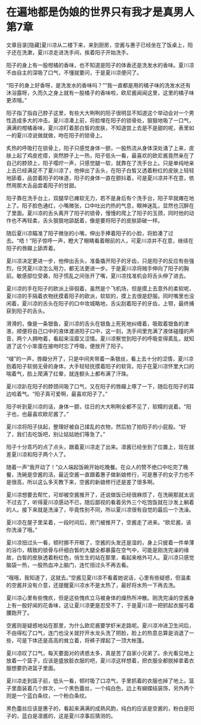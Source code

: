 # 在遍地都是伪娘的世界只有我才是真男人  第7章

文章目录[隐藏]夏川凉从二楼下来，来到厨房，空酱与惠子已经坐在了饭桌上，阳子还在洗漱，夏川凉走进洗手间，挨着阳子开始洗手。

阳子的身上有一股柑橘的香味，也不知道是阳子的体香还是洗发水的香味。夏川凉不由自主的深吸了口气，不懂就要问，于是夏川凉便问了。

“阳子的身上好香呀，是洗发水的香味吗？”“我一直都是用的橘子味的洗发水还有沐浴露呀，久而久之身上就有一股橘子的香味啦，欧尼酱闻闻这里，这里的橘子味更浓哦。”

阳子指了指自己脖子这里，有些大大咧咧的阳子很明显不知道这个举动会对一个男性造成多大的冲击。夏川凉凑上前，将脸埋在阳子的锁骨处，狠狠地吸了一口气，满满的柑橘香味，夏川凉盯着那白皙的皮肤，不知道尝上去是不是甜的呢，表里如一的夏川凉说做就做，吻在阳子的锁骨上。

炙热的呼吸打在锁骨上，阳子只感觉身体一颤，一股热流从身体深处涌了上来，皮肤上起了鸡皮疙瘩，突然脖子上一热，阳子低头一看，最喜欢的欧尼酱竟然亲在了自己的脖颈上，阳子嘤咛一声，只感觉腿一软，就靠在了洗手台上。只是单纯地亲上去已经满足不了夏川凉了，他伸出了舌头，在阳子白皙又透着粉红的皮肤上轻轻地舔着，品尝着阳子的味道，阳子的身体一直在颤抖着，可是夏川凉并不在意，依然用那大舌品尝着阳子的甘甜。

阳子靠在洗手台上，双腿早已瘫软无力，若不是身后有个洗手台，阳子早就瘫在地上了。阳子脸色通红，小嘴微张，口中吐出灼热的气息，眼神迷乱，显然也沉醉在了里面。夏川凉的舌头离开了阳子的锁骨，慢慢的爬上了阳子的玉颈，同时他的动作也不再轻柔，舌头狠狠地舔舐着，像是要将阳子的皮肤舔破一样。

随后夏川凉瞄准了阳子微张的小嘴，伸出手捧着阳子的小脸，将脸凑了过去。“唔！”阳子惊呼一声，瞪大了眼睛看着眼前的人，可夏川凉并不在意，继续在阳子的唇瓣上舔弄着。

夏川凉决定更进一步，他伸出舌头，准备撬开阳子的牙齿，只是阳子的反应有些强烈，任凭夏川凉怎么用力，都无法更进一步。于是夏川凉将贼手伸向了阳子的胸前。敏感部位受袭，阳子慌乱之间张开了嘴，夏川凉找准机会将舌头伸了进去。

夏川凉的手在阳子的欧派上徘徊着，虽然是个飞机场，但是摸上去意外的柔软呢，夏川凉的手隔着衣物抚摸着阳子的欧派，软软的，摸上去很是舒服。同时嘴里也没闲着，夏川凉的舌头在阳子的口中攻城略地，舌尖刮着阳子的牙齿，上颚，最终捕获到阳子的舌头。

滑滑的，像是一条银鱼，夏川凉的舌头在银鱼上死死地纠缠着，吸取着银鱼的津液，顺便将自己口中的液体渡进阳子口中，这一刻，洗手间里充满了液体碰撞的声音，两个人拥吻着，看起来淫靡又涩情。夏川凉察觉到阳子的呼吸变得紊乱，就知道了这个小笨蛋在接吻时忘了呼吸，便放开了阳子。

“啵”的一声，唇瓣分开了，只是中间夹带着一条银丝，看上去十分的涩情，夏川凉抱着阳子软弱无骨的身体，大手轻轻抚摸着阳子的软背。阳子在夏川凉怀里大口的喘着气，脸上爬满了红晕，就连额头上都布满了汗珠。

夏川凉趴在阳子的脖颈间吸了口气，又在阳子的唇瓣上啄了一下，随后在阳子的耳边哈着气。“阳子真可爱啊，最喜欢阳子了。”

阳子听到夏川凉的话，身体一颤，往日的大大咧咧全都不见了，软糯的说着。“阳子也，也最喜欢欧尼酱了。”

夏川凉将阳子扶起，整理好被自己揉乱的衣物，然后拍了拍阳子的小屁股。“好了，我们去吃饭吧，别让姑姑她们等急了。”

阳子十分乖巧的点了点头，跟着夏川凉走了出来。凛酱已经坐到了位置上，现在就差夏川凉和阳子两个人了。

随着一声“我开动了！”众人端起饭碗开始吃晚餐。在众人的赞不绝口中吃完了晚餐，洗碗是空酱的活，最近空酱一直跟着惠子做新娘修行，可是惠子的女子力也不是很高，所以这么多天教下来，空酱的新娘修行还是差了很多啊。

夏川凉想要去帮忙，可却被空酱推开了，还说做饭已经很麻烦了，在洗碗那就太说不过去了，听得夏川凉感动不已，随后鄙视的看着另外三个吃饱饭就在沙发上躺着的人。接下来就是洗澡了，毕竟性别不同，所以夏川凉很有自觉的最后一个洗澡。

夏川凉在屋子里呆着，一段时间后，房门被推开了，空酱走了进来。“欧尼酱，该你洗澡了哦。”

夏川凉扭过头一看，顿时挪不开眼了，空酱的头发还是湿的，身上只披着一件单薄的浴巾，精致的锁骨与纤细白皙的大腿全都暴露在空气中，可能是刚洗完澡的缘故，白皙的皮肤透着粉红色，俏生生的站在那里，看起来格外可人。夏川凉只感觉脑袋一热，一股热血冲上脑门，连忙扭过头不再去看。

“哦哦，我知道了，这就去。”空酱见夏川凉不看着她说话，心里有些疑惑，但温柔的空酱并没有介意，还提醒夏川凉水不是太热了，最好将水热一下再去洗。

夏川凉心里有些愧疚，但是这些愧疚立马被身体的燥热所冲散。刚洗完澡的空酱身上有一股好闻的花香味，这让夏川凉更是忍受不了，于是夏川凉一把抓起衣服弓着腰跑开了。

空酱则是疑惑地站在那里，为什么欧尼酱要学虾米走路呢。夏川凉冲进卫生间后，不由得松了口气，连门也没关就拧开水龙头洗了把脸，脸上的热意总算是消退了一些，可是下体还是高高的耸立着，将裤子撑起了一顶大帐篷。

夏川凉叹了口气，每天要面对的诱惑太多，真是苦了自家小兄弟了。余光看见地上放着一个篮子，应该是盛放脏衣服的吧，夏川凉这样想着，把衣服全都脱掉拿着衣服想要扔进篮子里面。

夏川凉走到篮子前，低头一看，顿时吸了口凉气，手里抓着的衣服也掉了地上。篮子里面装着几个胖次，一个黑色蕾丝，一个纯白色，边上有蝴蝶结装饰，另外两个则是一个蓝白条纹，一个粉白条纹。

黑色蕾丝应该是惠子的，看起来满满的成熟风韵，纯白的应该是空酱的，粉白是阳子的，蓝白是凛酱的，这是夏川凉事后猜测的。